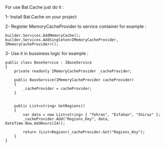 For use Bat.Cache just do it :

1- Install Bat.Cache on your project

2- Register MemoryCacheProvider to service container
for example :


    builder.Services.AddMemoryCache();
    builder.Services.AddSingleton<IMemoryCacheProvider, IMemoryCacheProvider>();


3- Use it in bussiness logic
for example :


    public class BaseService : IBaseService
    {
        private readonly IMemoryCacheProvider _cacheProvider;

        public BaseService(IMemoryCacheProvider cacheProvider)
        {
            _cacheProvider = cacheProvider;
        }


        public List<string> GetRegions()
        {
            var data = new List<string> { "Tehran", "Esfahan", "Shiraz" };
            _cacheProvider.Add("Regions_Key", data, DateTime.Now.AddHours(24));

            return (List<Region>)_cacheProvider.Get("Regions_Key");
        }
    }
